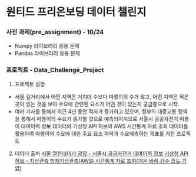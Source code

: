 # 원티드 프리온보딩 데이터 챌린지

### 사전 과제(pre_assignment) - 10/24
- Numpy 라이브러리 응용 문제
- Pandas 라이브러리 응용 문제
### 프로젝트 - Data_Challenge_Project
1. 프로젝트 설명
- 서울 길거리에서 어떤 지역은 거치대 수보다 따릉이의 수가 많고, 어떤 지역은 적은 곳이 있는 것을 보아 수요에 관련된 요소가 어떤 것이 있는지 궁금증으로 시작.
- 여러 기사를 통해서 최근 4년 동안 적자가 증가하고 있으며, 정부의 대중교통 정책을 통해서 따릉이의 수요가 증가할 것으로 예측되어지므로 서울시 공공자전거 따릉이 대여이력 정보 데이터와 기상청 API 허브의 AWS 시간통계 자료 조회 데이터를 활용하여 따릉이의 수요에 대한 주요 요소 파악과 수요예측하는 목표를 가진 프로젝트
2. 데이터 출처
[서울 열린데이터 광장 - 서울시 공공자전거 대여이력 정보](https://data.seoul.go.kr/dataList/OA-15182/F/1/datasetView.do)
[기상청 API 허브 - 지상관측 방재기상관측(AWS) 시간통계 자료 조회 (기온 ,바람 ,강수 ,습도 ,기압)](https://apihub.kma.go.kr) 
